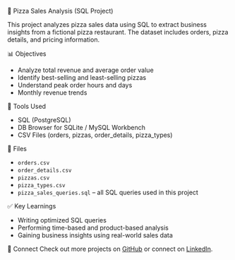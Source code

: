 🍕 Pizza Sales Analysis (SQL Project)

This project analyzes pizza sales data using SQL to extract business insights from a fictional pizza restaurant. The dataset includes orders, pizza details, and pricing information.

📊 Objectives
- Analyze total revenue and average order value
- Identify best-selling and least-selling pizzas
- Understand peak order hours and days
- Monthly revenue trends

🧰 Tools Used
- SQL (PostgreSQL)
- DB Browser for SQLite / MySQL Workbench
- CSV Files (orders, pizzas, order_details, pizza_types)

📁 Files
- `orders.csv`
- `order_details.csv`
- `pizzas.csv`
- `pizza_types.csv`
- `pizza_sales_queries.sql` – all SQL queries used in this project

✅ Key Learnings
- Writing optimized SQL queries
- Performing time-based and product-based analysis
- Gaining business insights using real-world sales data

🔗 Connect
Check out more projects on [GitHub](https://github.com/mangal-singh001) or connect on [LinkedIn](https://www.linkedin.com/in/dev-verma-091a14225/).
